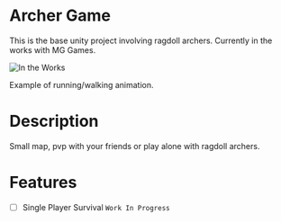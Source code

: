  # Archer Game
This is the base unity project involving ragdoll archers. Currently in the works with MG Games.  

![In the Works](https://i.giphy.com/media/2A525RqZDVNlAL0fmj/giphy.webp)

Example of running/walking animation.

# Description  
Small map, pvp with your friends or play alone with ragdoll archers.

# Features
- [ ] Single Player Survival
``Work In Progress``
